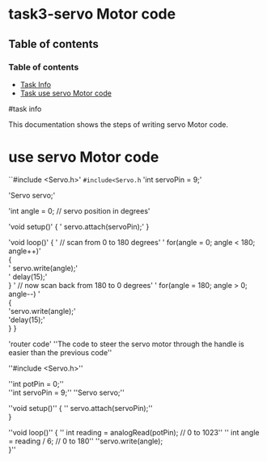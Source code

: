 # task3-servo Motor code

## Table of contents

### Table of contents

* [Task Info](#task-info)
* [Task use servo  Motor code](#task-use-servo-Motor-code)

#task info 


This documentation shows the steps of writing servo Motor code.

# use servo Motor code

``#include <Servo.h>'
 `#include<Servo.h`
'int servoPin = 9;'
 
'Servo servo;' 
 
'int angle = 0;   // servo position in degrees'
 
'void setup()'
{
'  servo.attach(servoPin);'
}
 
 
'void loop()'
{
' // scan from 0 to 180 degrees'
 ' for(angle = 0; angle < 180; angle++)'  
  {                                  
 ' servo.write(angle);'               
 ' delay(15);'                   
  }
 ' // now scan back from 180 to 0 degrees'
 ' for(angle = 180; angle > 0; angle--) '   
  {                                
    'servo.write(angle);'           
    'delay(15);'     
  }
}
 

'router code'
''The code to steer the servo motor through the handle is easier than the previous code''

''#include <Servo.h>''
 
''int potPin = 0;''  
''int servoPin = 9;''
''Servo servo;''
 
''void setup()''
{
 '' servo.attach(servoPin);''  
}
 
''void loop()''
{
 '' int reading = analogRead(potPin);     // 0 to 1023''
 '' int angle = reading / 6;              // 0 to 180''
  ''servo.write(angle);  
}''










